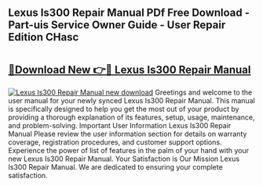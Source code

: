 ## Lexus Is300 Repair Manual PDf Free Download - Part-uis Service Owner Guide - User Repair Edition CHasc

# <h2><a href="http://bc67308.oget.top/?id=Lexus+Is300+Repair+Manual">🔗Download New 👉🔴 Lexus Is300 Repair Manual</a></h2>

[![Lexus Is300 Repair Manual new download](https://i.imgur.com/5g1atiW.png)](http://bc67308.oget.top/?id=Lexus+Is300+Repair+Manual)
Greetings and welcome to the user manual for your newly synced Lexus Is300 Repair Manual. This manual is specifically designed to help you get the most out of your product by providing a thorough explanation of its features, setup, usage, maintenance, and problem-solving. Important User Information Lexus Is300 Repair Manual Please review the user information section for details on warranty coverage, registration procedures, and customer support options. Experience the power of list of features in the palm of your hand with your new Lexus Is300 Repair Manual. Your Satisfaction is Our Mission Lexus Is300 Repair Manual. We are dedicated to ensuring your complete satisfaction.
